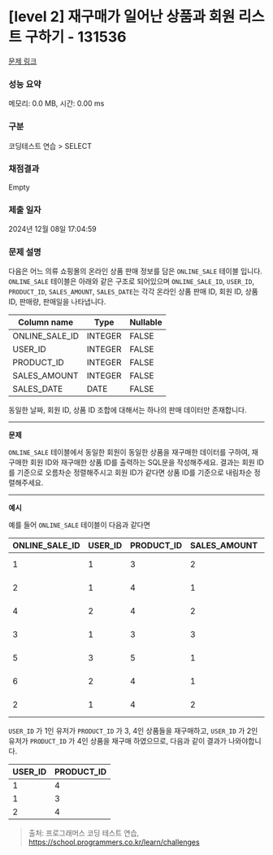 # \[level 2] 재구매가 일어난 상품과 회원 리스트 구하기 - 131536

[문제 링크](https://school.programmers.co.kr/learn/courses/30/lessons/131536)

### 성능 요약

메모리: 0.0 MB, 시간: 0.00 ms

### 구분

코딩테스트 연습 > SELECT

### 채점결과

Empty

### 제출 일자

2024년 12월 08일 17:04:59

### 문제 설명

다음은 어느 의류 쇼핑몰의 온라인 상품 판매 정보를 담은 `ONLINE_SALE` 테이블 입니다. `ONLINE_SALE` 테이블은 아래와 같은 구조로 되어있으며 `ONLINE_SALE_ID`, `USER_ID`, `PRODUCT_ID`, `SALES_AMOUNT`, `SALES_DATE`는 각각 온라인 상품 판매 ID, 회원 ID, 상품 ID, 판매량, 판매일을 나타냅니다.

| Column name      | Type    | Nullable |
| ---------------- | ------- | -------- |
| ONLINE\_SALE\_ID | INTEGER | FALSE    |
| USER\_ID         | INTEGER | FALSE    |
| PRODUCT\_ID      | INTEGER | FALSE    |
| SALES\_AMOUNT    | INTEGER | FALSE    |
| SALES\_DATE      | DATE    | FALSE    |

동일한 날짜, 회원 ID, 상품 ID 조합에 대해서는 하나의 판매 데이터만 존재합니다.

***

**문제**

`ONLINE_SALE` 테이블에서 동일한 회원이 동일한 상품을 재구매한 데이터를 구하여, 재구매한 회원 ID와 재구매한 상품 ID를 출력하는 SQL문을 작성해주세요. 결과는 회원 ID를 기준으로 오름차순 정렬해주시고 회원 ID가 같다면 상품 ID를 기준으로 내림차순 정렬해주세요.

***

**예시**

예를 들어 `ONLINE_SALE` 테이블이 다음과 같다면

| ONLINE\_SALE\_ID | USER\_ID | PRODUCT\_ID | SALES\_AMOUNT | SALES\_DATE |
| ---------------- | -------- | ----------- | ------------- | ----------- |
| 1                | 1        | 3           | 2             | 2022-02-25  |
| 2                | 1        | 4           | 1             | 2022-03-01  |
| 4                | 2        | 4           | 2             | 2022-03-12  |
| 3                | 1        | 3           | 3             | 2022-03-31  |
| 5                | 3        | 5           | 1             | 2022-04-03  |
| 6                | 2        | 4           | 1             | 2022-04-06  |
| 2                | 1        | 4           | 2             | 2022-05-11  |

`USER_ID` 가 1인 유저가 `PRODUCT_ID` 가 3, 4인 상품들을 재구매하고, `USER_ID` 가 2인 유저가 `PRODUCT_ID` 가 4인 상품을 재구매 하였으므로, 다음과 같이 결과가 나와야합니다.

| USER\_ID | PRODUCT\_ID |
| -------- | ----------- |
| 1        | 4           |
| 1        | 3           |
| 2        | 4           |

> 출처: 프로그래머스 코딩 테스트 연습, https://school.programmers.co.kr/learn/challenges
